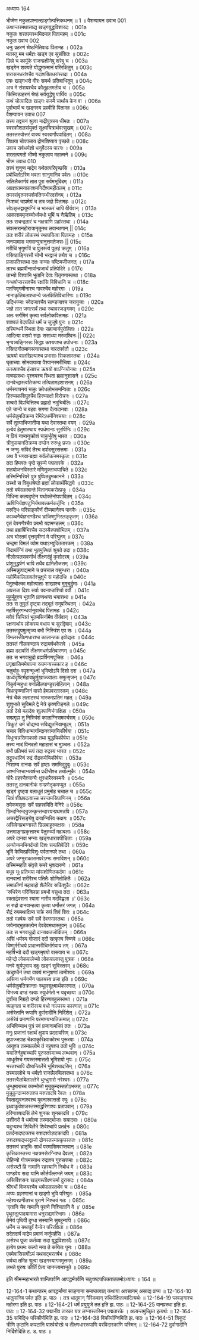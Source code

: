 अध्यायः 164

भीष्मेण नकुलप्रश्नात्खड्गोत्पत्तिकथनम् ॥ 1 ॥
वैशम्पायन उवाच 	001  
कथान्तरमथासाद्य खड्गयुद्धविशारदः ।	001a  
नकुलः शरतल्पस्थमिदमाह पितामहम् ॥	001c  
नकुल उवाच 	002  
धनुः प्रहरणं श्रेष्ठमितिवादः पितामह ।	002a  
मतस्तु मम धर्मज्ञः खड्ग एव सुसंशितः ॥	002c  
छिन्ने च कार्मुके राजन्प्रक्षीणेषु शरेषु च ।	003a  
खड्गेन शक्यते योद्धुमात्मानं परिरक्षितुम् ॥	003c  
शरासनधरांश्चैव गदाशक्तिधरांस्तदा ।	004a  
एकः खड्गधरो वीरः समर्थः प्रतिबाधितुम् ॥	004c  
अत्र मे संशयश्चैव कौतूहलमतीव च ।	005a  
किंस्वित्प्रहरणं श्रेष्ठं सर्वयुद्धेषु पार्थिव ॥	005c  
कथं चोत्पादितः खड्गः कस्मै चार्थाय केन वा ।	006a  
पूर्वाचार्यं च खड्गस्य प्रव्रवीहि पितामह ॥	006c  
वैशम्पायन उवाच 	007  
तस्य तद्वचनं श्रुत्वा माद्रीपुत्रस्य धीमतः ।	007a  
स्वरकौशलसंयुक्तं सूक्ष्मचित्रार्थवत्सुखम् ॥	007c  
ततस्तस्योत्तरं वाक्यं स्वरवर्णोपपादितम् ।	008a  
शिक्षया चोपपन्नाय द्रोणशिष्याय पृच्छते ॥	008c  
उवाच सर्वधर्मज्ञो धनुर्वेदस्य पारगः ।	009a  
शरतल्पगतो भीष्मो नकुलाय महात्मने ॥	009c  
भीष्म उवाच 	010  
तत्त्वं शृणुष्व माद्रेय यथैतत्परिपृच्छसि ।	010a  
प्रबोधितोऽस्मि भवता सानुमानिव पर्वतः ॥	010c  
सलिलैकार्णवं तात पुरा सर्वमभूदिदम् ।	011a  
अप्रज्ञातमनाकाशमनिर्देश्यमहीतलम् ॥	011c  
तमस्संवृतमस्पर्शमतिगम्भीरदर्शनम् ।	012a  
निःशब्दं चाप्रमेयं च तत्र जज्ञे पितामहः ॥	012c  
सोऽसृजद्वायुमग्निं च भास्करं चापि वीर्यवान् ।	013a  
आकाशममृजच्चोर्ध्वमधो भूमिं च नैर्ऋतिम् ॥	013c  
ततः सचन्द्रतारं च नक्षत्राणि ग्रहांस्तथा ।	014a  
संवत्सरानहोरात्रानृतूनथ लवान्क्षणान् ||	014c  
ततः शरीरं लोकस्थं स्थापयित्वा पितामहः ।	015a  
जनयामास भगवान्पुत्रानुत्तमतेजसः ||	015c  
मरीचिं भृगुमत्रिं च पुलस्त्यं पुलहं क्रतुम् ।	016a  
वसिष्ठाङ्गिरसौ चोभौ भरद्वाजं तथैव च ॥	016c  
प्रजापतिस्तथा दक्षः कन्याः षष्टिमजीजनत् ।	017a  
ताश्च ब्रह्मर्षीन्सर्वान्प्रजार्थं प्रतिपेदिरे ॥	017c  
ताभ्यो विश्वानि भूतानि देवाः पितृगणास्तथा ।	018a  
गन्धर्वाप्सरसश्चैव रक्षांसि विविधानि च ॥	018c  
पतत्रिमृगमीनाश्च गावश्चैव महोरगाः ।	019a  
नानाकृतिबलाश्चान्ये जलक्षितिविचारिणः ॥	019c  
उद्भिज्जाः स्वेदजाश्चैव साण्डजाश्च जरायुजाः ।	020a  
जज्ञे तात जगत्सर्वं तथा स्थावरजङ्गमम् ॥	020c  
अतः सर्गमिमं कृत्वा सर्वलोकपितामहः ।	021a  
शाश्वतं वेदपठितं धर्मं च जुजुषे पुनः ॥	021c  
तस्मिन्धर्मे स्थिता देवाः सहाचार्यपुरोहिताः ।	022a  
आदित्या वसवो रुद्राः ससाध्या मरुदश्विनः ||	022c  
भृग्वत्र्यङ्गिरसः सिद्धाः कश्यपश्च तपोधनाः ।	023a  
वसिष्ठगौतमागस्त्यास्तथा नारदपर्वतौ ॥	023c  
ऋषयो वालखिल्याश्च प्रभासाः सिकतास्तथा ।	024a  
घृताच्याः सोमवायव्या वैश्वानरमरीचिपाः ॥	024c  
करूषाश्चैव हंसाश्च ऋषयो वाऽग्नियोनयः ।	025a  
माषपप्रस्थाः पृश्नयश्च स्थिता ब्रह्मानुशासने ॥	025c  
दानवेन्द्रास्त्वतिक्रम्य तत्पितामहशासनम् ।	026a  
धर्मस्यापनयं चक्रुः क्रोधलोभसमन्विताः ॥	026c  
हिरण्यकशिपुश्चैव हिरण्याक्षो विरोचनः ।	027a  
शम्बरो विप्रचित्तिश्च प्रह्लादो नमुचिर्बलिः ॥	027c  
एते चान्ये च बहवः सगणा दैत्यदानवाः ।	028a  
धर्मसेतुमतिक्रम्य रेमिरेऽधर्मनिश्चयाः ॥	028c  
सर्वे तुल्याभिजातीया यथा देवास्तथा वयम् ।	029a  
इत्येवं हेतुमास्थाय स्पर्धमानाः सुरर्षिभिः ॥	029c  
न प्रियं नाप्यनुक्रोशं चक्रुर्भूतेषु भारत ।	030a  
त्रीनुपायानतिक्रम्य दण्डेन रुरुधुः प्रजाः ॥	030c  
न जग्मुः संविदं तैश्च दर्पादसुरसत्तमाः ।	031a  
अथ वै भगवान्ब्रह्मा सर्वलोकनमस्कृतः ॥	031c  
तदा हिमवतः पृष्ठे सुरम्ये पद्मतारके ।	032a  
शतयोजनविस्तारे मणिमुक्ताचयाचिते ॥	032c  
तस्मिन्गिरिवरे पुत्र पुष्पितद्रुमकानने ।	033a  
तस्थौ स विबुधश्रेष्ठो ब्रह्मा लोकार्थसिद्धये ॥	033c  
ततो वर्षसहस्रान्ते वितानमकरोत्प्रभुः ।	034a  
विधिना कल्पदृष्टेन यथोक्तेनोपपादितम् ॥	034c  
ऋषिभिर्यज्ञपटुभिर्यथावत्कर्मकर्तृभिः ।	035a  
मरुद्भिः परिसङ्कीर्णं दीप्यमानैश्च पावकैः ॥	035c  
काञ्चनैर्यज्ञभाण्डैश्च भ्राजिष्णुभिरलङ्कृतम् ।	036a  
वृतं देवगणैश्चैव प्रबभौ यज्ञमण्डलम् ॥	036c  
तथा ब्रह्मर्षिभिश्चैव सदस्यैरुपशोभितम् ।	037a  
अत्र घोरतमं वृत्तमृषीणां मे परिश्रुतम् ॥	037c  
चन्द्रमा विमलं व्योम यथाऽभ्युदिततारकम् ।	038a  
विदार्याग्निं तथा भूतमुत्थितं श्रूयते तदा ॥	038c  
नीलोत्पलसवर्णाभं तीक्ष्णदंष्ट्रं कृशोदरम् ।	039a  
प्रांशुमुद्धर्षणं चापि तथैव ह्यमितौजसम् ॥	039c  
अस्मिन्नुत्पद्यमाने च प्रचचाल वसुन्धरा ।	040a  
महोर्मिकलिलावर्तश्चुक्षुभे स महोदधिः ॥	040c  
पेतुश्चोल्का महोत्पाताः शाखाश्च मुमुचुर्द्रुमाः ।	041a  
अप्रसन्ना दिशः सर्वाः पवनश्चाशिवो ववौ ।	041c  
मुहुर्मुहुश्च भूतानि प्राव्यथन्त भयात्तथा ॥	041e  
ततः स तुमुलं दृष्ट्वा तद्भूतं समुपस्थितम् ।	042a  
महर्षिसुरगन्धर्वानुवाचेदं पितामहः ॥	042c  
मयैवं चिन्तितं भूतमसिर्नामैष वीर्यवान् ।	043a  
रक्षणार्थाय लोकस्य वधाय च सुरद्विषाम् ॥	043c  
ततस्तद्रूपमुत्सृज्य बभौ निस्त्रिंश एव सः ।	044a  
विमलस्तीक्ष्णधारश्च कालान्तक इवोद्यतः ॥	044c  
ततस्तं नीलकण्ठाय रुद्रायर्षभकेतवे ।	045a  
ब्रह्मा ददावसिं तीक्ष्णमधर्मप्रतिवारणम् ॥	045c  
ततः स भगवान्रुद्रो ब्रह्मर्षिगणपूजितः ।	046a  
प्रगृह्मासिममेयात्मा रूपमन्यच्चकार ह ॥	046c  
चतुर्बाहुः स्पृशन्मूर्ध्ना भूमिष्ठोऽपि दिशो दश ।	047a  
ऊर्ध्वदृष्टिर्महाबाहुर्मुखाज्ज्वालाः समुत्सृजन् ॥	047c  
विकुर्वन्बहुधा वर्णान्नीलपाण्डुरलोहितान् ।	048a  
बिभ्रत्कृष्णाजिनं वासो हेमप्रवरतारकम् ॥	048c  
नेत्रं चैकं ललाटस्थं भास्करप्रतिमं महत् ।	049a  
शुशुभाते सुविमले द्वे नेत्रे कृष्णपिङ्गले ॥	049c  
ततो देवो महादेवः शूलपाणिर्भगाक्षिहा ।	050a  
सम्प्रगृह्य तु निस्त्रिंशं कालाग्निसमवर्चसम् ॥	050c  
त्रिकूटं चर्म चोद्यम्य सविद्युतमिवाम्बुदम् ।	051a  
चचार विविधान्मार्गान्दानवान्तचिकीर्षया ।	051c  
विधुन्वन्नसिमाकाशे तथा युद्धचिकीर्षया ॥	051e  
तस्य नादं विनदतो महाहासं च मुञ्चतः ।	052a  
बभौ प्रतिभयं रूपं तदा रुद्रस्य भारत ॥	052c  
तद्रूपधारिणं रुद्रं रौद्रकर्मचिकीर्षया ।	053a  
निशाम्य दानवाः सर्वे हृष्टाः समभिदुद्रुवुः ॥	053c  
अश्मभिश्चाभ्यवर्षन्त प्रदीप्तैश्च तथोल्मुकैः ।	054a  
घोरैः प्रहरणैश्चान्यैः क्षुरधारैरयस्मयैः ॥	054c  
ततस्तु दानवानीकं सम्प्रणेतृकमप्युत ।	055a  
खड्गं दृष्ट्वा बलाधूतं प्रमुमोह चचाल च ॥	055c  
चित्रं शीघ्रपदत्वाच्च चरन्तमसिपाणिनम् ।	056a  
तमेकमसुराः सर्वे सहस्रमिति मेनिरे ॥	056c  
छिन्दन्भिन्दन्रुजन्कृन्तन्दारयन्प्रथमन्नपि ।	057a  
अचरद्वैरिसङ्घेषु दावाग्निरिव कक्षगः ॥	057c  
असिवेगप्रभग्नास्ते छिन्नबाहूरुवक्षसः ।	058a  
उत्तमाङ्गप्रकृत्ताश्च पेतुरुर्व्यां महाबलाः ॥	058c  
अपरे दानवा भग्नाः खड्गधारावपीडिताः ।	059a  
अन्योन्यमभिनर्दन्तो दिशः सम्प्रतिपेदिरे ॥	059c  
भूमिं केचित्प्रविविशुः पर्वतानपरे तथा ।	060a  
अपरे जग्मुराकासमपरेऽम्भः समाविशन् ॥	060c  
तस्मिन्महति संवृत्ते समरे भृशदारुणे ।	061a  
बभूव भूः प्रतिभया मांसशोणितकर्दमा ॥	061c  
दानवानां शरीरैश्च पतितैः शोणितोक्षितैः ।	062a  
समाकीर्णा महाबाहो शैलैरिव सकिंशुकैः ॥	062c  
\'रुधिरेण परिक्लिन्ना प्रबभौ वसुधा तदा ।	063a  
रक्तार्द्रवसना श्यामा नारीव मदविह्वला ॥\'	063c  
स रुद्रो दानवान्हत्वा कृत्वा धर्मोत्तरं जगत् ।	064a  
रौद्रं रुपमथाक्षिप्य चक्रे रूपं शिवं शिवः ॥	064c  
ततो महर्षयः सर्वे सर्वे देवगणास्तथा ।	065a  
जयेनाद्भुतकल्पेन देवदेवमथास्तुवन् ॥	065c  
ततः स भगवान्रुद्रो दानवक्षतजोक्षितम् ।	066a  
असिं धर्मस्य गोप्तारं ददौ सत्कृत्य विष्णवे ॥	066c  
विष्णुर्मरीचये प्रादान्मरीचिर्भार्गवाय तम् ।	067a  
महर्षिभ्यो ददौ खड्गमृषयो वासवाय च ॥	067c  
महेन्द्रो लोकपालेभ्यो लोकपालास्तु पुत्रक ।	068a  
मनवे सूर्यपुत्राय ददुः खड्गं सुविस्तरम् ॥	068c  
ऊचुश्चैनं तथा वाक्यं मानुषाणां त्वमीश्वरः ।	069a  
असिना धर्मगर्भेण पालयस्व प्रजा इति ॥	069c  
धर्मसेतुमतिक्रान्ताः स्थूलसूक्ष्मार्थकारणात् ।	070a  
विभज्य दण्डं रक्ष्याः स्युर्धर्मतो न यदृच्छया ॥	070c  
दुर्वाचा निग्रहो दण्डो हिरण्यबहुलस्तथा ।	071a  
व्यङ्गता च शरीरस्य वधो नाल्पस्य कारणात् ॥	071c  
असेरेतानि रूपाणि दुर्वारादीनि निर्दिशेत् ।	072a  
असेरेवं प्रमाणानि परमाण्यभ्यतिक्रमात् ॥	072c  
अभिषिच्याथ पुत्रं स्वं प्रजानामधिपं ततः ।	073a  
मनुः प्रजानां रक्षार्थं क्षुपाय प्रददावसिम् ॥	073c  
क्षुपाज्जग्राह चेक्ष्वाकुरिक्ष्वाकोश्च पुरूरवाः ।	074a  
आयुश्च तस्माल्लोभे तं नहुषश्च ततो भुवि ॥	074c  
ययातिर्नहुषाच्चापि पूरुस्तस्माच्च लब्धवान् ।	075a  
आधूर्तश्च गयस्तस्मात्ततो भूमिशयो नृपः ॥	075c  
भरतश्चापि दौष्यन्तिर्लेभे भूमिशयादसिम् ।	076a  
तस्माल्लोभे च धर्मज्ञो राजन्नैलबिलस्तथा ॥	076c  
ततस्त्वैलबिलाल्लेभे धुन्धुमारो नरेश्वरः ।	077a  
धुन्धुमाराच्च काम्भोजो मुचुकुन्दस्ततोऽभजत् ॥	077c  
मुचुकुन्दान्मरुत्तश्च मरुत्तादपि रैवतः ।	078a  
रैवताद्युवनाश्वश्च युवनाश्वात्ततो रघुः ॥	078c  
इक्ष्वाकुवंशजस्तस्माद्धरिणाश्वः प्रतापवान् ।	079a  
हरिणाश्वादसिं लेभे शुनकः शुनकादपि ॥	079c  
उशीनरो वै धर्मात्मा तस्माद्भोजाः सयादवाः ।	080a  
यदुभ्यश्च शिबिर्लेभे शिबेश्चापि प्रतर्दनः ॥	080c  
प्रतर्दनादष्टकश्च रुशदश्वोऽष्टकादपि ।	081a  
रुशदश्वाद्भरद्वाजो द्रोणस्तस्मात्कृपस्ततः ।	081c  
ततस्त्वं भ्रातृभिः सार्धं परमासिमवाप्तवान् ॥	081e  
कृत्तिकास्तस्य नक्षत्रमसेरग्निश्च दैवतम् ।	082a  
रोहिण्यो गोत्रमस्याथ रुद्राश्च गुरुसत्तमाः ॥	082c  
असेरष्टौ हि नामानि रहस्यानि निबोध मे ।	083a  
पाण्डवेय सदा यानि कीर्तयँल्लभते जयम् ॥	083c  
असिर्विशसनः खड्गस्तीक्ष्णचर्मा दुरासदः ।	084a  
श्रीगर्भो विजयश्चैव धर्मपालस्तथैव च ॥	084c  
अग्र्यः प्रहरणानां च खड्गो भुवि परिश्रुतः ।	085a  
महेश्वरप्रणीतश्च पुराणे निश्चयं गतः ।	085c  
\'एतानि चैव नामानि पुराणे निश्चितानि वै ॥\'	085e  
पृथुस्तूत्पादयामास धनुराद्यमरिन्दमः ।	086a  
तेनेयं पृथिवी दुग्धा सस्यानि सुबहून्यपि ।	086c  
धर्मेण च यथापूर्वं वैन्येन परिरक्षिता ॥	086e  
तदेतदार्षं माद्रेय प्रमाणं कर्तुमर्हसि ।	087a  
असेश्च पूजा कर्तव्या सदा युद्धविशारदैः ॥	087c  
इत्येष प्रथमः कल्पो मया ते कथितः पुनः ।	088a  
एवमेवासिसर्गोऽयं यथावद्भरतर्षभ ॥	088c  
सर्वथा तमिह श्रुत्वा खड्गस्यागममुत्तमम् ।	089a  
लभते पुरुषः कीर्तिं प्रेत्य चानन्त्यमश्नुते ॥ 	089c  

इति श्रीमन्महाभारते शान्तिपर्वणि आपद्धर्मपर्वणि चतुःषष्ट्यधिकशततमोऽध्यायः ॥ 164 ॥

12-164-1 कथान्तरम् आपद्धर्माणां साङ्गानां समाप्तत्वात् कथाया अवसानम् असाद्य प्राप्य ॥ 12-164-10 धातुमानिव पर्वत इति झ. पाठः । तत्र धातुमान् गैरिकवान् रुधिरोक्षितत्वादित्यर्थः ॥ 12-164-19 प्लवङ्गाश्च महोरगा इति झ. पाठः ॥ 12-164-21 धर्मं प्रयुयुजे तत इति झ. पाठः ॥ 12-164-25 वानप्रस्था इति झ. पाठः ॥ 12-164-32 पद्मानीव तारका यत्र लग्नास्तस्मिन् पद्मतारके । अत्यन्तमुच्छ्रित इत्यर्थः ॥ 12-164-35 समिद्भिः परिकीर्णमिति झ. पाठः ॥ 12-164-38 विकीर्याग्निमिति झ. पाठः ॥ 12-164-51 त्रिकूटं त्रीणि कृटानि कपटानि पार्श्वयोरग्रे च तीक्ष्णधाररूपाणि परविदारकाणि यस्मिन् ॥ 12-164-72 दुर्वागादीनि निर्दिशेदिति ट. ड. पाठः ॥
